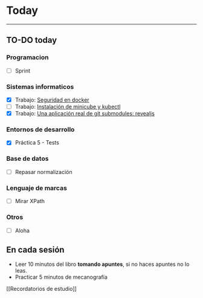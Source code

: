 # Today
---
## TO-DO today
### Programacion
- [ ] Sprint
### Sistemas informaticos
- [x] Trabajo: [Seguridad en docker](https://classroom.google.com/c/MzQ1NTIyMzQwMDM3/a/NDkyODM4NTY5Mjg2/details)
- [ ] Trabajo: [Instalación de minicube y kubectl](https://classroom.google.com/u/0/c/MzQ1NTIyMzQwMDM3/a/NDg3MTAyNDI3NzQ0/details?hl=es)
- [x] Trabajo: [Una aplicación real de git submodules: revealjs](https://classroom.google.com/u/0/c/MzQ1NTIyMzQwMDM3/a/NTExNDc3NzU4MjY0/details?hl=es)
### Entornos de desarrollo
- [x] Práctica 5 - Tests
### Base de datos
- [ ] Repasar normalización
### Lenguaje de marcas
- [ ] Mirar XPath
### Otros
- [ ] Aloha
## En cada sesión
- Leer 10 minutos del libro **tomando apuntes**, si no haces apuntes no lo leas.
- Practicar 5 minutos de mecanografía

[[Recordatorios de estudio]]